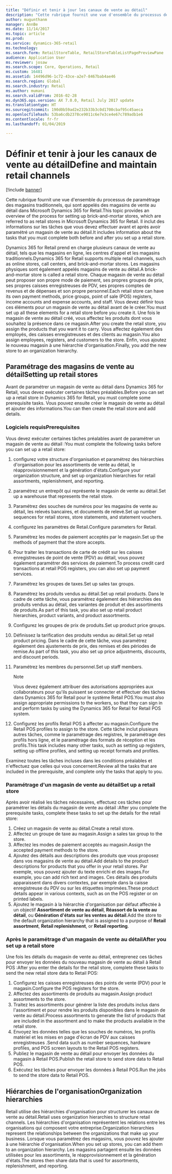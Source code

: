 ```yaml
---
title: "Définir et tenir à jour les canaux de vente au détail"
description: "Cette rubrique fournit une vue d'ensemble du processus de paramétrage des magasins traditionnels, qui sont appelés des magasins de vente au détail dans Microsoft Dynamics 365 for Retail. Il inclut des informations sur les tâches que vous devez effectuer avant et après avoir paramétré un magasin de vente au détail."
author: mugunthanm
manager: AnnBe
ms.date: 11/14/2017
ms.topic: article
ms.prod: 
ms.service: dynamics-365-retail
ms.technology: 
ms.search.form: RetailStoreTable, RetailStoreTableListPagePreviewPane
audience: Application User
ms.reviewer: josaw
ms.search.scope: Core, Operations, Retail
ms.custom: 16481
ms.assetid: 14496d96-1c72-43ce-a2e7-8467bab4ae46
ms.search.region: Global
ms.search.industry: Retail
ms.author: mumani
ms.search.validFrom: 2016-02-28
ms.dyn365.ops.version: AX 7.0.0, Retail July 2017 update
ms.translationtype: HT
ms.sourcegitcommit: 190d0b59ad2e232b33b3c0d1700cbaf95c45aeca
ms.openlocfilehash: 53ba6cdb2378ce9011c6e7e3ce4e67c789adb1e6
ms.contentlocale: fr-fr
ms.lasthandoff: 01/04/2019

---
```


# <a name="define-and-maintain-retail-channels"></a><span data-ttu-id="12beb-104">Définir et tenir à jour les canaux de vente au détail</span><span class="sxs-lookup"><span data-stu-id="12beb-104">Define and maintain retail channels</span></span>

[!include [banner](includes/banner.md)]

<span data-ttu-id="12beb-105">Cette rubrique fournit une vue d'ensemble du processus de paramétrage des magasins traditionnels, qui sont appelés des magasins de vente au détail dans Microsoft Dynamics 365 for Retail.</span><span class="sxs-lookup"><span data-stu-id="12beb-105">This topic provides an overview of the process for setting up brick-and-mortar stores, which are referred to as retail stores in Microsoft Dynamics 365 for Retail.</span></span> <span data-ttu-id="12beb-106">Il inclut des informations sur les tâches que vous devez effectuer avant et après avoir paramétré un magasin de vente au détail.</span><span class="sxs-lookup"><span data-stu-id="12beb-106">It includes information about the tasks that you must complete both before and after you set up a retail store.</span></span>

<span data-ttu-id="12beb-107">Dynamics 365 for Retail prend en charge plusieurs canaux de vente au détail, tels que les magasins en ligne, les centres d'appel et les magasins traditionnels.</span><span class="sxs-lookup"><span data-stu-id="12beb-107">Dynamics 365 for Retail supports multiple retail channels, such as online stores, call centers, and brick-and-mortar stores.</span></span> <span data-ttu-id="12beb-108">Les magasins physiques sont également appelés magasins de vente au détail.</span><span class="sxs-lookup"><span data-stu-id="12beb-108">A brick-and-mortar store is called a retail store.</span></span> <span data-ttu-id="12beb-109">Chaque magasin de vente au détail peut proposer son propre mode de paiement, ses propres groupes de prix, ses propres caisses enregistreuses de PDV, ses propres comptes de revenus et de dépenses et son propre personnel.</span><span class="sxs-lookup"><span data-stu-id="12beb-109">Each retail store can have its own payment methods, price groups, point of sale (POS) registers, income accounts and expense accounts, and staff.</span></span> <span data-ttu-id="12beb-110">Vous devez définir tous ces éléments pour un magasin de vente au détail avant de le créer.</span><span class="sxs-lookup"><span data-stu-id="12beb-110">You must set up all these elements for a retail store before you create it.</span></span> <span data-ttu-id="12beb-111">Une fois le magasin de vente au détail créé, vous affectez les produits dont vous souhaitez la présence dans ce magasin.</span><span class="sxs-lookup"><span data-stu-id="12beb-111">After you create the retail store, you assign the products that you want it to carry.</span></span> <span data-ttu-id="12beb-112">Vous affectez également des employés, des caisses enregistreuses et des clients au magasin.</span><span class="sxs-lookup"><span data-stu-id="12beb-112">You also assign employees, registers, and customers to the store.</span></span> <span data-ttu-id="12beb-113">Enfin, vous ajoutez le nouveau magasin à une hiérarchie d'organisation.</span><span class="sxs-lookup"><span data-stu-id="12beb-113">Finally, you add the new store to an organization hierarchy.</span></span>

## <a name="setting-up-retail-stores"></a><span data-ttu-id="12beb-114">Paramétrage des magasins de vente au détail</span><span class="sxs-lookup"><span data-stu-id="12beb-114">Setting up retail stores</span></span>

<span data-ttu-id="12beb-115">Avant de paramétrer un magasin de vente au détail dans Dynamics 365 for Retail, vous devez exécuter certaines tâches préalables.</span><span class="sxs-lookup"><span data-stu-id="12beb-115">Before you can set up a retail store in Dynamics 365 for Retail, you must complete some prerequisite tasks.</span></span> <span data-ttu-id="12beb-116">Vous pouvez ensuite créer le magasin de vente au détail et ajouter des informations.</span><span class="sxs-lookup"><span data-stu-id="12beb-116">You can then create the retail store and add details.</span></span>

### <a name="prerequisites"></a><span data-ttu-id="12beb-117">Logiciels requis</span><span class="sxs-lookup"><span data-stu-id="12beb-117">Prerequisites</span></span>

<span data-ttu-id="12beb-118">Vous devez exécuter certaines tâches préalables avant de paramétrer un magasin de vente au détail :</span><span class="sxs-lookup"><span data-stu-id="12beb-118">You must complete the following tasks before you can set up a retail store:</span></span>

1. <span data-ttu-id="12beb-119">configurez votre structure d'organisation et paramétrez des hiérarchies d'organisation pour les assortiments de vente au détail, le réapprovisionnement et la génération d'états.</span><span class="sxs-lookup"><span data-stu-id="12beb-119">Configure your organization structure, and set up organization hierarchies for retail assortments, replenishment, and reporting.</span></span>
2. <span data-ttu-id="12beb-120">paramétrez un entrepôt qui représente le magasin de vente au détail.</span><span class="sxs-lookup"><span data-stu-id="12beb-120">Set up a warehouse that represents the retail store.</span></span>
3. <span data-ttu-id="12beb-121">Paramétrez des souches de numéros pour les magasins de vente au détail, les relevés bancaires, et documents de relevé.</span><span class="sxs-lookup"><span data-stu-id="12beb-121">Set up number sequences for retail stores, store statements, and statement vouchers.</span></span>
4. <span data-ttu-id="12beb-122">configurez les paramètres de Retail.</span><span class="sxs-lookup"><span data-stu-id="12beb-122">Configure parameters for Retail.</span></span>
5. <span data-ttu-id="12beb-123">Paramétrez les modes de paiement acceptés par le magasin.</span><span class="sxs-lookup"><span data-stu-id="12beb-123">Set up the methods of payment that the store accepts.</span></span>
6. <span data-ttu-id="12beb-124">Pour traiter les transactions de carte de crédit sur les caisses enregistreuses de point de vente (PDV) au détail, vous pouvez également paramétrer des services de paiement.</span><span class="sxs-lookup"><span data-stu-id="12beb-124">To process credit card transactions at retail POS registers, you can also set up payment services.</span></span>
7. <span data-ttu-id="12beb-125">Paramétrez les groupes de taxes.</span><span class="sxs-lookup"><span data-stu-id="12beb-125">Set up sales tax groups.</span></span>
8. <span data-ttu-id="12beb-126">Paramétrez les produits vendus au détail.</span><span class="sxs-lookup"><span data-stu-id="12beb-126">Set up retail products.</span></span> <span data-ttu-id="12beb-127">Dans le cadre de cette tâche, vous paramétrez également des hiérarchies des produits vendus au détail, des variantes de produit et des assortiments de produits.</span><span class="sxs-lookup"><span data-stu-id="12beb-127">As part of this task, you also set up retail product hierarchies, product variants, and product assortments.</span></span>
9. <span data-ttu-id="12beb-128">Configurez les groupes de prix de produits.</span><span class="sxs-lookup"><span data-stu-id="12beb-128">Set up product price groups.</span></span>
10. <span data-ttu-id="12beb-129">Définissez la tarification des produits vendus au détail.</span><span class="sxs-lookup"><span data-stu-id="12beb-129">Set up retail product pricing.</span></span> <span data-ttu-id="12beb-130">Dans le cadre de cette tâche, vous paramétrez également des ajustements de prix, des remises et des périodes de remise.</span><span class="sxs-lookup"><span data-stu-id="12beb-130">As part of this task, you also set up price adjustments, discounts, and discount periods.</span></span>
11. <span data-ttu-id="12beb-131">Paramétrez les membres du personnel.</span><span class="sxs-lookup"><span data-stu-id="12beb-131">Set up staff members.</span></span>

    > [!NOTE]
    > <span data-ttu-id="12beb-132">Vous devez également attribuer des autorisations appropriées aux collaborateurs pour qu'ils puissent se connecter et effectuer des tâches dans Dynamics 365 for Retail pour le système Retail POS.</span><span class="sxs-lookup"><span data-stu-id="12beb-132">You must also assign appropriate permissions to the workers, so that they can sign in and perform tasks by using the Dynamics 365 for Retail for Retail POS system.</span></span>

12. <span data-ttu-id="12beb-133">Configurez les profils Retail POS à affecter au magasin.</span><span class="sxs-lookup"><span data-stu-id="12beb-133">Configure the Retail POS profiles to assign to the store.</span></span> <span data-ttu-id="12beb-134">Cette tâche inclut plusieurs autres tâches, comme le paramétrage des registres, le paramétrage des profils hors ligne, et le paramétrage des formats de réception et les profils.</span><span class="sxs-lookup"><span data-stu-id="12beb-134">This task includes many other tasks, such as setting up registers, setting up offline profiles, and setting up receipt formats and profiles.</span></span>

<span data-ttu-id="12beb-135">Examinez toutes les tâches incluses dans les conditions préalables et n'effectuez que celles qui vous concernent.</span><span class="sxs-lookup"><span data-stu-id="12beb-135">Review all the tasks that are included in the prerequisite, and complete only the tasks that apply to you.</span></span>

### <a name="set-up-a-retail-store"></a><span data-ttu-id="12beb-136">Paramétrage d'un magasin de vente au détail</span><span class="sxs-lookup"><span data-stu-id="12beb-136">Set up a retail store</span></span>

<span data-ttu-id="12beb-137">Après avoir réalisé les tâches nécessaires, effectuez ces tâches pour paramétrer les détails du magasin de vente au détail :</span><span class="sxs-lookup"><span data-stu-id="12beb-137">After you complete the prerequisite tasks, complete these tasks to set up the details for the retail store:</span></span>

1. <span data-ttu-id="12beb-138">Créez un magasin de vente au détail.</span><span class="sxs-lookup"><span data-stu-id="12beb-138">Create a retail store.</span></span>
2. <span data-ttu-id="12beb-139">Affectez un groupe de taxe au magasin.</span><span class="sxs-lookup"><span data-stu-id="12beb-139">Assign a sales tax group to the store.</span></span>
3. <span data-ttu-id="12beb-140">Affectez les modes de paiement acceptés au magasin.</span><span class="sxs-lookup"><span data-stu-id="12beb-140">Assign the accepted payment methods to the store.</span></span>
4. <span data-ttu-id="12beb-141">Ajoutez des détails aux descriptions des produits que vous proposez dans vos magasins de vente au détail.</span><span class="sxs-lookup"><span data-stu-id="12beb-141">Add details to the product descriptions for products that you offer in your retail stores.</span></span> <span data-ttu-id="12beb-142">Par exemple, vous pouvez ajouter du texte enrichi et des images.</span><span class="sxs-lookup"><span data-stu-id="12beb-142">For example, you can add rich text and images.</span></span> <span data-ttu-id="12beb-143">Ces détails des produits apparaissent dans divers contextes, par exemple dans la caisse enregistreuse du PDV ou sur les étiquettes imprimées.</span><span class="sxs-lookup"><span data-stu-id="12beb-143">These product details appear in various contexts, such as on the POS register or on printed labels.</span></span>
5. <span data-ttu-id="12beb-144">Ajoutez le magasin à la hiérarchie d'organisation par défaut affectée à un objectif **Assortiment de vente au détail**, **Réassort de la vente au détail**, ou **Génération d'états sur les ventes au détail**.</span><span class="sxs-lookup"><span data-stu-id="12beb-144">Add the store to the default organization hierarchy that is assigned to a purpose of **Retail assortment**, **Retail replenishment**, or **Retail reporting**.</span></span>

### <a name="after-you-set-up-a-retail-store"></a><span data-ttu-id="12beb-145">Après le paramétrage d'un magasin de vente au détail</span><span class="sxs-lookup"><span data-stu-id="12beb-145">After you set up a retail store</span></span>

<span data-ttu-id="12beb-146">Une fois les détails du magasin de vente au détail, entreprenez ces tâches pour envoyer les données du nouveau magasin de vente au détail à Retail POS :</span><span class="sxs-lookup"><span data-stu-id="12beb-146">After you enter the details for the retail store, complete these tasks to send the new retail store data to Retail POS:</span></span>

1. <span data-ttu-id="12beb-147">Configurez les caisses enregistreuses des points de vente (PDV) pour le magasin.</span><span class="sxs-lookup"><span data-stu-id="12beb-147">Configure the POS registers for the store.</span></span>
2. <span data-ttu-id="12beb-148">Affectez des assortiments de produits au magasin.</span><span class="sxs-lookup"><span data-stu-id="12beb-148">Assign product assortments to the store.</span></span>
3. <span data-ttu-id="12beb-149">Traitez les assortiments pour générer la liste des produits inclus dans l'assortiment et pour rendre les produits disponibles dans le magasin de vente au détail.</span><span class="sxs-lookup"><span data-stu-id="12beb-149">Process assortments to generate the list of products that are included in the assortment and to make the products available in the retail store.</span></span>
4. <span data-ttu-id="12beb-150">Envoyez les données telles que les souches de numéros, les profils matériel et les mises en page d'écran de PDV aux caisses enregistreuses .</span><span class="sxs-lookup"><span data-stu-id="12beb-150">Send data such as number sequences, hardware profiles, and POS screen layouts to the Retail POS registers.</span></span>
5. <span data-ttu-id="12beb-151">Publiez le magasin de vente au détail pour envoyer les données du magasin à Retail POS.</span><span class="sxs-lookup"><span data-stu-id="12beb-151">Publish the retail store to send store data to Retail POS.</span></span>
6. <span data-ttu-id="12beb-152">Exécutez les tâches pour envoyer les données à Retail POS.</span><span class="sxs-lookup"><span data-stu-id="12beb-152">Run the jobs to send the store data to Retail POS.</span></span>

## <a name="organization-hierarchies"></a><span data-ttu-id="12beb-153">Hiérarchies de l'organisation</span><span class="sxs-lookup"><span data-stu-id="12beb-153">Organization hierarchies</span></span>

<span data-ttu-id="12beb-154">Retail utilise des hiérarchies d'organisation pour structurer les canaux de vente au détail.</span><span class="sxs-lookup"><span data-stu-id="12beb-154">Retail uses organization hierarchies to structure retail channels.</span></span> <span data-ttu-id="12beb-155">Les hiérarchies d'organisation représentent les relations entre les organisations qui composent votre entreprise.</span><span class="sxs-lookup"><span data-stu-id="12beb-155">Organization hierarchies represent the relationships between the organizations that make up your business.</span></span> <span data-ttu-id="12beb-156">Lorsque vous paramétrez des magasins, vous pouvez les ajouter à une hiérarchie d'organisation.</span><span class="sxs-lookup"><span data-stu-id="12beb-156">When you set up stores, you can add them to an organization hierarchy.</span></span> <span data-ttu-id="12beb-157">Les magasins partagent ensuite les données utilisées pour les assortiments, le réapprovisionnement et la génération d'états.</span><span class="sxs-lookup"><span data-stu-id="12beb-157">The stores then share data that is used for assortments, replenishment, and reporting.</span></span>

